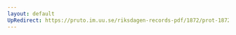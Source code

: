 ```yaml
---
layout: default
UpRedirect: https://pruto.im.uu.se/riksdagen-records-pdf/1872/prot-1872--ak--210/prot-1872--ak--210_012.pdf
---
```


